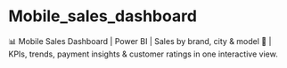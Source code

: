 # Mobile_sales_dashboard
📊 Mobile Sales Dashboard | Power BI | Sales by brand, city &amp; model 🚀 | KPIs, trends, payment insights &amp; customer ratings in one interactive view.
